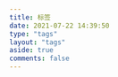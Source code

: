 ```yaml
---
title: 标签
date: 2021-07-22 14:39:50
type: "tags"
layout: "tags"
aside: true
comments: false
---
```

